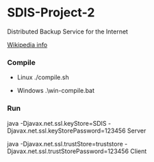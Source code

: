 # SDIS-Project-2
Distributed Backup Service for the Internet

[Wikipedia info](https://en.wikipedia.org/wiki/Chord_(peer-to-peer))

### Compile

* Linux
    ./compile.sh

* Windows
    .\win-compile.bat

### Run

java -Djavax.net.ssl.keyStore=SDIS -Djavax.net.ssl.keyStorePassword=123456 Server

java -Djavax.net.ssl.trustStore=truststore -Djavax.net.ssl.trustStorePassword=123456 Client